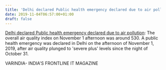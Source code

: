 ```yaml
---
title: 'Delhi declared Public health emergency declared due to air pollution'
date: 2019-11-04T06:57:00+01:00
draft: false
---
```


[Delhi declared Public health emergency declared due to air pollution](https://varindia.com/news/delhi-declared-public-health-emergency-declared-due-to-air-pollution#.Xb-9ssPPgGQ.blogger): The overall air quality index on November 1 afternoon was around 530. A public health emergency was declared in Delhi on the afternoon of November 1, 2019, after air quality plunged to 'severe plus' levels since the night of October 31.  
  
VARINDIA- INDIA'S FRONTLINE IT MAGAZINE